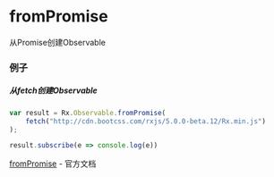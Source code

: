 # fromPromise

从Promise创建Observable

### 例子

##### 从fetch创建Observable

``` js
var result = Rx.Observable.fromPromise(
    fetch("http://cdn.bootcss.com/rxjs/5.0.0-beta.12/Rx.min.js")
);

result.subscribe(e => console.log(e))

```

[fromPromise](http://reactivex.io/rxjs/class/es6/Observable.js~Observable.html#static-method-fromPromise) - 官方文档